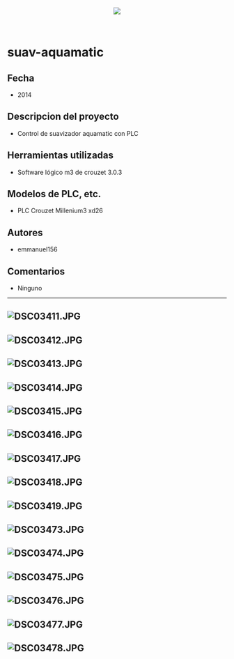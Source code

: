 <br/>
<p align="center">
  <img src="https://avatars2.githubusercontent.com/u/15052789?v=3&s=200">
</p>
<br/>

# suav-aquamatic

## Fecha
* 2014

## Descripcion del proyecto
* Control de suavizador aquamatic con PLC

## Herramientas utilizadas
* Software lógico m3 de crouzet 3.0.3

## Modelos de PLC, etc.
* PLC Crouzet Millenium3 xd26

## Autores
* emmanuel156

## Comentarios
* Ninguno

---
![DSC03411.JPG](/Fotos/DSC03411.JPG)
---
![DSC03412.JPG](/Fotos/DSC03412.JPG)
---
![DSC03413.JPG](/Fotos/DSC03413.JPG)
---
![DSC03414.JPG](/Fotos/DSC03414.JPG)
---
![DSC03415.JPG](/Fotos/DSC03415.JPG)
---
![DSC03416.JPG](/Fotos/DSC03416.JPG)
---
![DSC03417.JPG](/Fotos/DSC03417.JPG)
---
![DSC03418.JPG](/Fotos/DSC03418.JPG)
---
![DSC03419.JPG](/Fotos/DSC03419.JPG)
---
![DSC03473.JPG](/Fotos/DSC03473.JPG)
---
![DSC03474.JPG](/Fotos/DSC03474.JPG)
---
![DSC03475.JPG](/Fotos/DSC03475.JPG)
---
![DSC03476.JPG](/Fotos/DSC03476.JPG)
---
![DSC03477.JPG](/Fotos/DSC03477.JPG)
---
![DSC03478.JPG](/Fotos/DSC03478.JPG)
---
